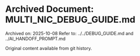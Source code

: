 # Archived Document: MULTI_NIC_DEBUG_GUIDE.md

Archived on: 2025-10-08
Refer to: ../../DEBUG_GUIDE.md and ../AI_HANDOFF_PROMPT.md

Original content available from git history.

